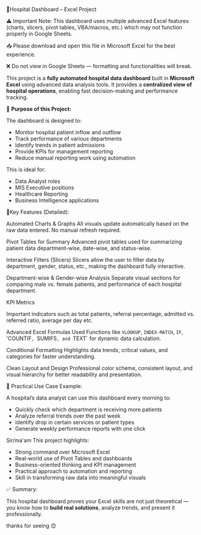 🏥Hospital Dashboard – Excel Project

⚠️ Important Note:
This dashboard uses multiple advanced Excel features (charts, slicers, pivot tables, VBA/macros, etc.) which may not function properly in Google Sheets.

📥 Please download and open this file in Microsoft Excel for the best experience.

❌ Do not view in Google Sheets — formatting and functionalities will break.

This project is a **fully automated hospital data dashboard** built in **Microsoft Excel** using advanced data analysis tools.
It provides a **centralized view of hospital operations**, enabling fast decision-making and performance tracking.




🎯 **Purpose of this Project:**

The dashboard is designed to:

* Monitor hospital patient inflow and outflow
* Track performance of various departments
* Identify trends in patient admissions
* Provide KPIs for management reporting
* Reduce manual reporting work using automation

This is ideal for:

* Data Analyst roles
* MIS Executive positions
* Healthcare Reporting
* Business Intelligence applications






🔧Key Features (Detailed):

Automated Charts & Graphs
All visuals update automatically based on the raw data entered. No manual refresh required.

Pivot Tables for Summary
Advanced pivot tables used for summarizing patient data department-wise, date-wise, and status-wise.

Interactive Filters (Slicers)
Slicers allow the user to filter data by department, gender, status, etc., making the dashboard fully interactive.

Department-wise & Gender-wise Analysis
Separate visual sections for comparing male vs. female patients, and performance of each hospital department.





KPI Metrics

Important indicators such as total patients, referral percentage, admitted vs. referred ratio, average per day etc.

Advanced Excel Formulas Used
Functions like `VLOOKUP`, `INDEX-MATCH`, `IF`, 'COUNTIF`, `SUMIFS`, and `TEXT` for dynamic data calculation.

Conditional Formatting
Highlights data trends, critical values, and categories for faster understanding.

Clean Layout and Design
Professional color scheme, consistent layout, and visual hierarchy for better readability and presentation.




🧪 Practical Use Case Example:

A hospital’s data analyst can use this dashboard every morning to:

* Quickly check which department is receiving more patients
* Analyze referral trends over the past week
* Identify drop in certain services or patient types
* Generate weekly performance reports with one click




Sir/ma'am This project highlights:

* Strong command over Microsoft Excel
* Real-world use of Pivot Tables and dashboards
* Business-oriented thinking and KPI management
* Practical approach to automation and reporting
* Skill in transforming raw data into meaningful visuals



✅ Summary:

This hospital dashboard proves your Excel skills are not just theoretical — you know how to **build real solutions**, analyze trends, and present it professionally.


thanks for seeing 😊

